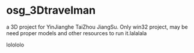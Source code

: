 # osg_3Dtravelman
a 3D project for YinJianghe TaiZhou JiangSu. Only win32 project, may be need proper models and other resources to run it.lalalala

lolololo
